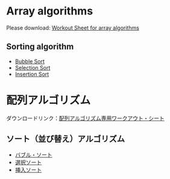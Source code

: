 # Array algorithms

Please download: [Workout Sheet for array algorithms](ArrayAlgorithmWorkoutSheet.png)

## Sorting algorithm

- [Bubble Sort](bubbleSort.ja.md)
- [Selection Sort](selectionSort.ja.md)
- [Insertion Sort](insertionSort.ja.md)

# 配列アルゴリズム

ダウンロードリンク：[配列アルゴリズム専用ワークアウト・シート](ArrayAlgorithmWorkoutSheet.png)

## ソート（並び替え）アルゴリズム

- [バブル・ソート](bubbleSort.ja.md)
- [選択ソート](selectionSort.ja.md)
- [挿入ソート](insertionSort.ja.md)
